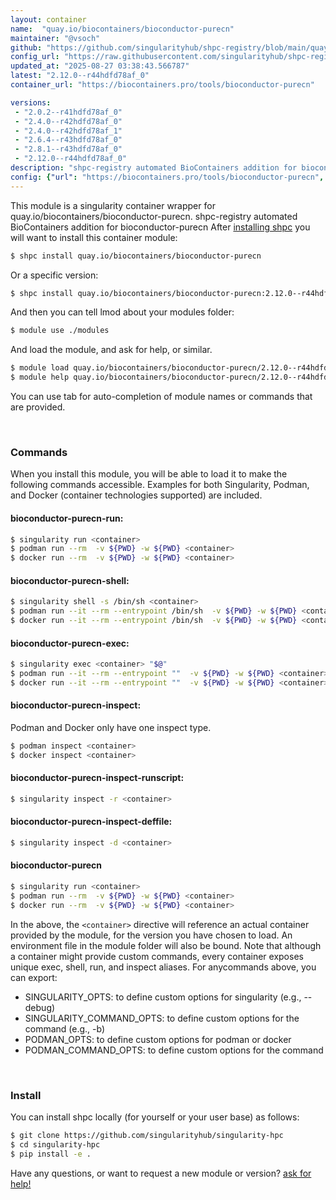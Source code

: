 ```yaml
---
layout: container
name:  "quay.io/biocontainers/bioconductor-purecn"
maintainer: "@vsoch"
github: "https://github.com/singularityhub/shpc-registry/blob/main/quay.io/biocontainers/bioconductor-purecn/container.yaml"
config_url: "https://raw.githubusercontent.com/singularityhub/shpc-registry/main/quay.io/biocontainers/bioconductor-purecn/container.yaml"
updated_at: "2025-08-27 03:38:43.566787"
latest: "2.12.0--r44hdfd78af_0"
container_url: "https://biocontainers.pro/tools/bioconductor-purecn"

versions:
 - "2.0.2--r41hdfd78af_0"
 - "2.4.0--r42hdfd78af_0"
 - "2.4.0--r42hdfd78af_1"
 - "2.6.4--r43hdfd78af_0"
 - "2.8.1--r43hdfd78af_0"
 - "2.12.0--r44hdfd78af_0"
description: "shpc-registry automated BioContainers addition for bioconductor-purecn"
config: {"url": "https://biocontainers.pro/tools/bioconductor-purecn", "maintainer": "@vsoch", "description": "shpc-registry automated BioContainers addition for bioconductor-purecn", "latest": {"2.12.0--r44hdfd78af_0": "sha256:4a0fbd62cb2c623061182554a74f6cf32d517530ccf65e7308f2515d118f1658"}, "tags": {"2.0.2--r41hdfd78af_0": "sha256:a746e40a7f06b5491361003eaaade6c830e85e2365721461217373772f0a25c0", "2.4.0--r42hdfd78af_0": "sha256:f16a1db142358eb8484173db201478b5409433a536c6a982ddf838859ed5b259", "2.4.0--r42hdfd78af_1": "sha256:2ad9a59ad7049244760cc1a4ae906ea244215f08c4f9520f2a06db21e36071f6", "2.6.4--r43hdfd78af_0": "sha256:2d9fe6056d4fec61519643fe2d864bc68c06e5626f4cbfb4c72abe667d1af8c4", "2.8.1--r43hdfd78af_0": "sha256:f357151139aa9b04ba65f06db0d678558f814f37709af919db7937b1d8d72c2b", "2.12.0--r44hdfd78af_0": "sha256:4a0fbd62cb2c623061182554a74f6cf32d517530ccf65e7308f2515d118f1658"}, "docker": "quay.io/biocontainers/bioconductor-purecn"}
---
```


This module is a singularity container wrapper for quay.io/biocontainers/bioconductor-purecn.
shpc-registry automated BioContainers addition for bioconductor-purecn
After [installing shpc](#install) you will want to install this container module:


```bash
$ shpc install quay.io/biocontainers/bioconductor-purecn
```

Or a specific version:

```bash
$ shpc install quay.io/biocontainers/bioconductor-purecn:2.12.0--r44hdfd78af_0
```

And then you can tell lmod about your modules folder:

```bash
$ module use ./modules
```

And load the module, and ask for help, or similar.

```bash
$ module load quay.io/biocontainers/bioconductor-purecn/2.12.0--r44hdfd78af_0
$ module help quay.io/biocontainers/bioconductor-purecn/2.12.0--r44hdfd78af_0
```

You can use tab for auto-completion of module names or commands that are provided.

<br>

### Commands

When you install this module, you will be able to load it to make the following commands accessible.
Examples for both Singularity, Podman, and Docker (container technologies supported) are included.

#### bioconductor-purecn-run:

```bash
$ singularity run <container>
$ podman run --rm  -v ${PWD} -w ${PWD} <container>
$ docker run --rm  -v ${PWD} -w ${PWD} <container>
```

#### bioconductor-purecn-shell:

```bash
$ singularity shell -s /bin/sh <container>
$ podman run --it --rm --entrypoint /bin/sh  -v ${PWD} -w ${PWD} <container>
$ docker run --it --rm --entrypoint /bin/sh  -v ${PWD} -w ${PWD} <container>
```

#### bioconductor-purecn-exec:

```bash
$ singularity exec <container> "$@"
$ podman run --it --rm --entrypoint ""  -v ${PWD} -w ${PWD} <container> "$@"
$ docker run --it --rm --entrypoint ""  -v ${PWD} -w ${PWD} <container> "$@"
```

#### bioconductor-purecn-inspect:

Podman and Docker only have one inspect type.

```bash
$ podman inspect <container>
$ docker inspect <container>
```

#### bioconductor-purecn-inspect-runscript:

```bash
$ singularity inspect -r <container>
```

#### bioconductor-purecn-inspect-deffile:

```bash
$ singularity inspect -d <container>
```



#### bioconductor-purecn

```bash
$ singularity run <container>
$ podman run --rm  -v ${PWD} -w ${PWD} <container>
$ docker run --rm  -v ${PWD} -w ${PWD} <container>
```


In the above, the `<container>` directive will reference an actual container provided
by the module, for the version you have chosen to load. An environment file in the
module folder will also be bound. Note that although a container
might provide custom commands, every container exposes unique exec, shell, run, and
inspect aliases. For anycommands above, you can export:

 - SINGULARITY_OPTS: to define custom options for singularity (e.g., --debug)
 - SINGULARITY_COMMAND_OPTS: to define custom options for the command (e.g., -b)
 - PODMAN_OPTS: to define custom options for podman or docker
 - PODMAN_COMMAND_OPTS: to define custom options for the command

<br>

### Install

You can install shpc locally (for yourself or your user base) as follows:

```bash
$ git clone https://github.com/singularityhub/singularity-hpc
$ cd singularity-hpc
$ pip install -e .
```

Have any questions, or want to request a new module or version? [ask for help!](https://github.com/singularityhub/singularity-hpc/issues)